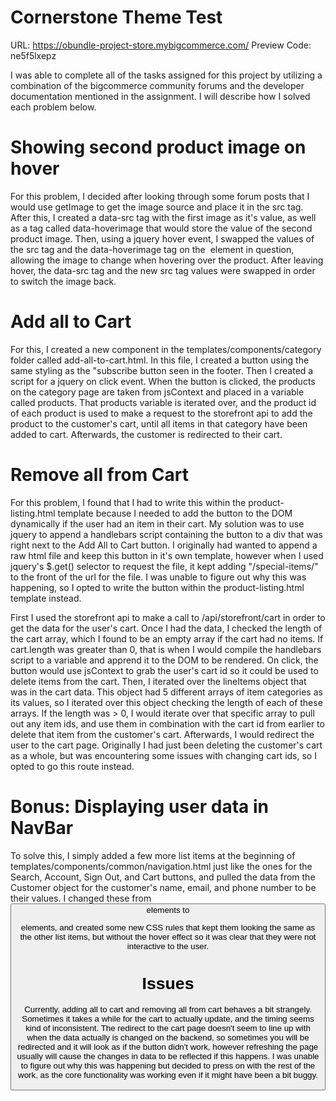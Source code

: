 # Cornerstone Theme Test

URL: https://obundle-project-store.mybigcommerce.com/
Preview Code: ne5f5lxepz

I was able to complete all of the tasks assigned for this project by utilizing a combination of the bigcommerce community forums and the developer documentation mentioned in the assignment. I will describe how I solved each problem below.

# Showing second product image on hover

For this problem, I decided after looking through some forum posts that I would use getImage to get the image source and place it in the src tag. After this, I created a data-src tag with the first image as it's value, as well as a tag called data-hoverimage that would store the value of the second product image. Then, using a jquery hover event, I swapped the values of the src tag and the data-hoverimage tag on the <img> element in question, allowing the image to change when hovering over the product. After leaving hover, the data-src tag and the new src tag values were swapped in order to switch the image back.

# Add all to Cart

For this, I created a new component in the templates/components/category folder called add-all-to-cart.html. In this file, I created a button using the same styling as the "subscribe button seen in the footer. Then I created a script for a jquery on click event. When the button is clicked, the products on the category page are taken from jsContext and placed in a variable called products. That products variable is iterated over, and the product id of each product is used to make a request to the storefront api to add the product to the customer's cart, until all items in that category have been added to cart. Afterwards, the customer is redirected to their cart.

# Remove all from Cart

For this problem, I found that I had to write this within the product-listing.html template because I needed to add the button to the DOM dynamically if the user had an item in their cart. My solution was to use jquery to append a handlebars script containing the button to a div that was right next to the Add All to Cart button. I originally had wanted to append a raw html file and keep this button in it's own template, however when I used jquery's $.get() selector to request the file, it kept adding "/special-items/" to the front of the url for the file. I was unable to figure out why this was happening, so I opted to write the button within the product-listing.html template instead.

First I used the storefront api to make a call to /api/storefront/cart in order to get the data for the user's cart. Once I had the data, I checked the length of the cart array, which I found to be an empty array if the cart had no items. If cart.length was greater than 0, that is when I would compile the handlebars script to a variable and apprend it to the DOM to be rendered. On click, the button would use jsContext to grab the user's cart id so it could be used to delete items from the cart. Then, I iterated over the lineItems object that was in the cart data. This object had 5 different arrays of item categories as its values, so I iterated over this object checking the length of each of these arrays. If the length was > 0, I would iterate over that specific array to pull out any item ids, and use them in combination with the cart id from earlier to delete that item from the customer's cart. Afterwards, I would redirect the user to the cart page. Originally I had just been deleting the customer's cart as a whole, but was encountering some issues with changing cart ids, so I opted to go this route instead.

# Bonus: Displaying user data in NavBar

To solve this, I simply added a few more list items at the beginning of templates/components/common/navigation.html just like the ones for the Search, Account, Sign Out, and Cart buttons, and pulled the data from the Customer object for the customer's name, email, and phone number to be their values. I changed these from <button> elements to <p> elements, and created some new CSS rules that kept them looking the same as the other list items, but without the hover effect so it was clear that they were not interactive to the user.

# Issues

Currently, adding all to cart and removing all from cart behaves a bit strangely. Sometimes it takes a while for the cart to actually update, and the timing seems kind of inconsistent. The redirect to the cart page doesn't seem to line up with when the data actually is changed on the backend, so sometimes you will be redirected and it will look as if the button didn't work, however refreshing the page usually will cause the changes in data to be reflected if this happens. I was unable to figure out why this was happening but decided to press on with the rest of the work, as the core functionality was working even if it might have been a bit buggy.
